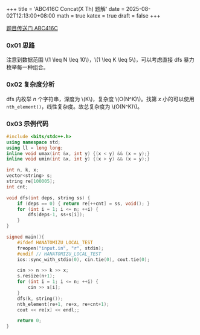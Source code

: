 +++
title = 'ABC416C Concat(X Th) 题解'
date = 2025-08-02T12:13:00+08:00
math = true
katex = true
draft = false
+++

[题目传送门 ABC416C](https://atcoder.jp/contests/abc416/tasks/abc416_c)

### 0x01 思路
注意到数据范围 \\(1 \leq N \leq 10\\)，\\(1 \leq K \leq 5\\)，可以考虑直接 dfs 暴力枚举每一种组合。

### 0x02 复杂度分析
dfs 内枚举 $n$ 个字符串，深度为 \\(K\\)，复杂度 \\(O(N^K)\\)。找第 $x$ 小的可以使用 `nth_element()`，线性复杂度。故总复杂度为 \\(O(N^K)\\)。

### 0x03 示例代码

```cpp
#include <bits/stdc++.h>
using namespace std;
using ll = long long;
inline void umax(int &x, int y) {(x < y) && (x = y);}
inline void umin(int &x, int y) {(x > y) && (x = y);}

int n, k, x;
vector<string> s;
string re[100005];
int cnt;

void dfs(int deps, string ss) {
    if (deps == 0) { return re[++cnt] = ss, void(); }
    for (int i = 1; i <= n; ++i) {
        dfs(deps-1, ss+s[i]);
    }
}

signed main(){
    #ifdef HANATOMIZU_LOCAL_TEST
    freopen("input.in", "r", stdin);
    #endif // HANATOMIZU_LOCAL_TEST
    ios::sync_with_stdio(0), cin.tie(0), cout.tie(0);

    cin >> n >> k >> x;
    s.resize(n+1);
    for (int i = 1; i <= n; ++i) {
        cin >> s[i];
    }
    dfs(k, string());
    nth_element(re+1, re+x, re+cnt+1);
    cout << re[x] << endl;;

    return 0;
}
```